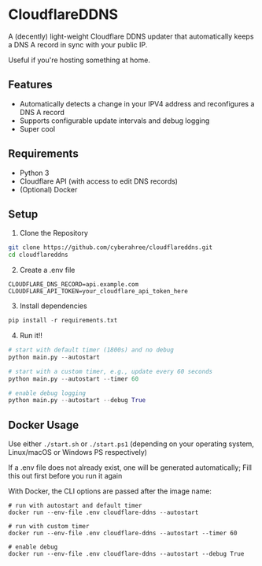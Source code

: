 # CloudflareDDNS
A (decently) light-weight Cloudflare DDNS updater that automatically keeps a DNS A record in sync with your public IP.

Useful if you're hosting something at home.

## Features
- Automatically detects a change in your IPV4 address and reconfigures a DNS A record
- Supports configurable update intervals and debug logging
- Super cool

## Requirements
- Python 3
- Cloudflare API (with access to edit DNS records)
- (Optional) Docker

## Setup
1. Clone the Repository
```bash
git clone https://github.com/cyberahree/cloudflareddns.git
cd cloudflareddns
```

2. Create a .env file
```.env
CLOUDFLARE_DNS_RECORD=api.example.com
CLOUDFLARE_API_TOKEN=your_cloudflare_api_token_here
```

3. Install dependencies
```py
pip install -r requirements.txt
```

4. Run it!!
```py
# start with default timer (1800s) and no debug
python main.py --autostart

# start with a custom timer, e.g., update every 60 seconds
python main.py --autostart --timer 60

# enable debug logging
python main.py --autostart --debug True
```

## Docker Usage
Use either `./start.sh` or `./start.ps1` (depending on your operating system, Linux/macOS or Windows PS respectively)

If a .env file does not already exist, one will be generated automatically; 
Fill this out first before you run it again

With Docker, the CLI options are passed after the image name:
```docker
# run with autostart and default timer
docker run --env-file .env cloudflare-ddns --autostart

# run with custom timer
docker run --env-file .env cloudflare-ddns --autostart --timer 60

# enable debug
docker run --env-file .env cloudflare-ddns --autostart --debug True
```
